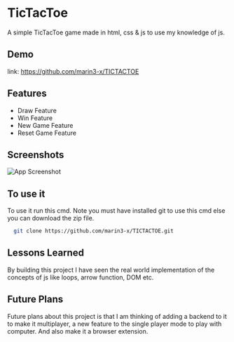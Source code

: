 
# TicTacToe

A simple TicTacToe game made in html, css & js to use my knowledge of js.





## Demo

link: https://github.com/marin3-x/TICTACTOE


## Features

- Draw Feature
- Win Feature
- New Game Feature
- Reset Game Feature


## Screenshots

![App Screenshot](https://marin3-x.github.io/TICTACTOE/image.png)


## To use it 

To use it run this cmd. Note you must have installed git to use this cmd else you can download the zip file.

```bash
  git clone https://github.com/marin3-x/TICTACTOE.git
```



## Lessons Learned
 By building this project I have seen the real world implementation of the concepts of js like loops, arrow function, DOM etc.

## Future Plans

Future plans about this project is that I am thinking of adding a backend to it to make it multiplayer, a new feature to the single player mode to play with computer. And also make it a browser extension.
